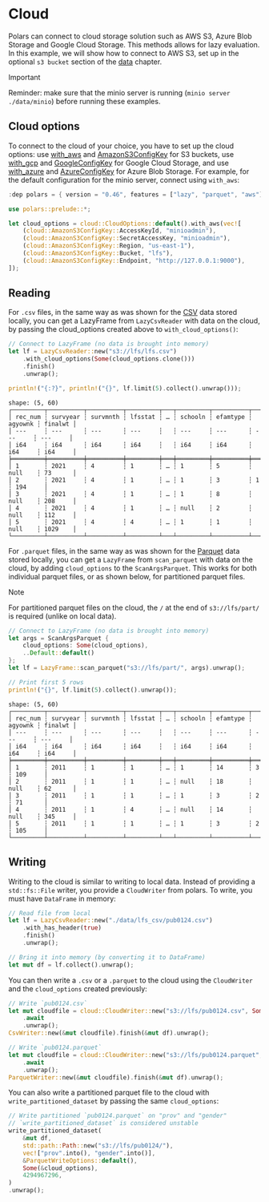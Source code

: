 # Cloud

Polars can connect to cloud storage solution such as AWS S3, Azure Blob Storage and Google Cloud Storage. This methods allows for lazy evaluation. In this example, we will show how to connect to AWS S3, set up in the optional `s3 bucket` section of the [data](../1_start/data.md#s3-bucket-optional) chapter. 

> [!IMPORTANT]  
> Reminder: make sure that the minio server is running (`minio server ./data/minio`) before running these examples.

## Cloud options

To connect to the cloud of your choice, you have to set up the cloud options: use [with_aws](https://docs.rs/polars-io/latest/polars_io/cloud/options/struct.CloudOptions.html#method.with_aws) and [AmazonS3ConfigKey](https://docs.rs/polars-io/latest/polars_io/cloud/options/enum.AmazonS3ConfigKey.html) for S3 buckets, use [with_gcp](https://docs.rs/polars-io/latest/polars_io/cloud/options/struct.CloudOptions.html#method.with_gcp) and [GoogleConfigKey](https://docs.rs/polars-io/latest/polars_io/cloud/options/enum.GoogleConfigKey.html) for Google Cloud Storage, and use [with_azure](https://docs.rs/polars-io/latest/polars_io/cloud/options/struct.CloudOptions.html#method.with_azure) and [AzureConfigKey](https://docs.rs/polars-io/latest/polars_io/cloud/options/enum.AzureConfigKey.html) for Azure Blob Storage. For example, for the default configuration for the minio server, connect using `with_aws`: 

```Rust
:dep polars = { version = "0.46", features = ["lazy", "parquet", "aws"] }

use polars::prelude::*;

let cloud_options = cloud::CloudOptions::default().with_aws(vec![
    (cloud::AmazonS3ConfigKey::AccessKeyId, "minioadmin"),
    (cloud::AmazonS3ConfigKey::SecretAccessKey, "minioadmin"),
    (cloud::AmazonS3ConfigKey::Region, "us-east-1"),
    (cloud::AmazonS3ConfigKey::Bucket, "lfs"),
    (cloud::AmazonS3ConfigKey::Endpoint, "http://127.0.0.1:9000"),
]);
```
## Reading

For `.csv` files, in the same way as was shown for the [CSV](csv.md) data stored locally, you can get a LazyFrame from `LazyCsvReader` with data on the cloud, by passing the cloud_options created above to `with_cloud_options()`:

```Rust
// Connect to LazyFrame (no data is brought into memory)
let lf = LazyCsvReader::new("s3://lfs/lfs.csv")
    .with_cloud_options(Some(cloud_options.clone()))
    .finish()
    .unwrap();

println!("{:?}", println!("{}", lf.limit(5).collect().unwrap()));
```

```
shape: (5, 60)
┌─────────┬──────────┬──────────┬─────────┬───┬─────────┬──────────┬─────────┬─────────┐
│ rec_num ┆ survyear ┆ survmnth ┆ lfsstat ┆ … ┆ schooln ┆ efamtype ┆ agyownk ┆ finalwt │
│ ---     ┆ ---      ┆ ---      ┆ ---     ┆   ┆ ---     ┆ ---      ┆ ---     ┆ ---     │
│ i64     ┆ i64      ┆ i64      ┆ i64     ┆   ┆ i64     ┆ i64      ┆ i64     ┆ i64     │
╞═════════╪══════════╪══════════╪═════════╪═══╪═════════╪══════════╪═════════╪═════════╡
│ 1       ┆ 2021     ┆ 4        ┆ 1       ┆ … ┆ 1       ┆ 5        ┆ null    ┆ 73      │
│ 2       ┆ 2021     ┆ 4        ┆ 1       ┆ … ┆ 1       ┆ 3        ┆ 1       ┆ 194     │
│ 3       ┆ 2021     ┆ 4        ┆ 1       ┆ … ┆ 1       ┆ 8        ┆ null    ┆ 208     │
│ 4       ┆ 2021     ┆ 4        ┆ 1       ┆ … ┆ null    ┆ 2        ┆ null    ┆ 112     │
│ 5       ┆ 2021     ┆ 4        ┆ 4       ┆ … ┆ 1       ┆ 1        ┆ null    ┆ 1029    │
└─────────┴──────────┴──────────┴─────────┴───┴─────────┴──────────┴─────────┴─────────┘
```

For `.parquet` files, in the same way as was shown for the [Parquet](parquet.md) data stored locally, you can get a `LazyFrame` from `scan_parquet` with data on the cloud, by adding `cloud_options` to the `ScanArgsParquet`. This works for both individual parquet files, or as shown below, for partitioned parquet files. 

> [!NOTE]
> For partitioned parquet files on the cloud, the `/` at the end of `s3://lfs/part/` is required (unlike on local data).

```Rust
// Connect to LazyFrame (no data is brought into memory)
let args = ScanArgsParquet {
    cloud_options: Some(cloud_options),
    ..Default::default()
};
let lf = LazyFrame::scan_parquet("s3://lfs/part/", args).unwrap();

// Print first 5 rows
println!("{}", lf.limit(5).collect().unwrap());
```

```
shape: (5, 60)
┌─────────┬──────────┬──────────┬─────────┬───┬─────────┬──────────┬─────────┬─────────┐
│ rec_num ┆ survyear ┆ survmnth ┆ lfsstat ┆ … ┆ schooln ┆ efamtype ┆ agyownk ┆ finalwt │
│ ---     ┆ ---      ┆ ---      ┆ ---     ┆   ┆ ---     ┆ ---      ┆ ---     ┆ ---     │
│ i64     ┆ i64      ┆ i64      ┆ i64     ┆   ┆ i64     ┆ i64      ┆ i64     ┆ i64     │
╞═════════╪══════════╪══════════╪═════════╪═══╪═════════╪══════════╪═════════╪═════════╡
│ 1       ┆ 2011     ┆ 1        ┆ 1       ┆ … ┆ 1       ┆ 14       ┆ 3       ┆ 109     │
│ 2       ┆ 2011     ┆ 1        ┆ 1       ┆ … ┆ null    ┆ 18       ┆ null    ┆ 62      │
│ 3       ┆ 2011     ┆ 1        ┆ 1       ┆ … ┆ 1       ┆ 3        ┆ 2       ┆ 71      │
│ 4       ┆ 2011     ┆ 1        ┆ 4       ┆ … ┆ null    ┆ 14       ┆ null    ┆ 345     │
│ 5       ┆ 2011     ┆ 1        ┆ 1       ┆ … ┆ 1       ┆ 3        ┆ 2       ┆ 105     │
└─────────┴──────────┴──────────┴─────────┴───┴─────────┴──────────┴─────────┴─────────┘
```

## Writing

Writing to the cloud is similar to writing to local data. Instead of providing a `std::fs::File` writer, you provide a `CloudWriter` from polars. To write, you must have `DataFrame` in memory:

```Rust
// Read file from local
let lf = LazyCsvReader::new("./data/lfs_csv/pub0124.csv")
    .with_has_header(true)
    .finish()
    .unwrap();

// Bring it into memory (by converting it to DataFrame)
let mut df = lf.collect().unwrap();
```
You can then write a `.csv` or a `.parquet` to the cloud using the `CloudWriter` and the `cloud_options` created previously:

```Rust
// Write `pub0124.csv`
let mut cloudfile = cloud::CloudWriter::new("s3://lfs/pub0124.csv", Some(&cloud_options))
    .await
    .unwrap();
CsvWriter::new(&mut cloudfile).finish(&mut df).unwrap();

// Write `pub0124.parquet`
let mut cloudfile = cloud::CloudWriter::new("s3://lfs/pub0124.parquet", Some(&cloud_options))
    .await
    .unwrap();
ParquetWriter::new(&mut cloudfile).finish(&mut df).unwrap();
```

You can also write a partitioned parquet file to the cloud with `write_partitioned_dataset` by passing the same `cloud_options`:

```Rust
// Write partitioned `pub0124.parquet` on "prov" and "gender"
// `write_partitioned_dataset` is considered unstable
write_partitioned_dataset(
    &mut df,
    std::path::Path::new("s3://lfs/pub0124/"),
    vec!["prov".into(), "gender".into()],
    &ParquetWriteOptions::default(),
    Some(&cloud_options),
    4294967296,
)
.unwrap();
```